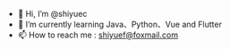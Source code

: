 - 👋 Hi, I’m @shiyuec
- 🌱 I’m currently learning Java、Python、Vue and Flutter
- 📫 How to reach me : shiyuef@foxmail.com

